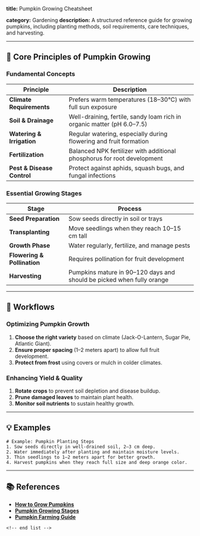 **title:** Pumpkin Growing Cheatsheet

**category:** Gardening
**description:** A structured reference guide for growing pumpkins, including planting methods, soil requirements, care techniques, and harvesting.

---

## 🎃 **Core Principles of Pumpkin Growing**

### **Fundamental Concepts**

| Principle                        | Description                                                             |
| -------------------------------- | ----------------------------------------------------------------------- |
| **Climate Requirements**   | Prefers warm temperatures (18–30°C) with full sun exposure            |
| **Soil & Drainage**        | Well-draining, fertile, sandy loam rich in organic matter (pH 6.0–7.5) |
| **Watering & Irrigation**  | Regular watering, especially during flowering and fruit formation       |
| **Fertilization**          | Balanced NPK fertilizer with additional phosphorus for root development |
| **Pest & Disease Control** | Protect against aphids, squash bugs, and fungal infections              |

### **Essential Growing Stages**

| Stage                             | Process                                                                |
| --------------------------------- | ---------------------------------------------------------------------- |
| **Seed Preparation**        | Sow seeds directly in soil or trays                                    |
| **Transplanting**           | Move seedlings when they reach 10–15 cm tall                          |
| **Growth Phase**            | Water regularly, fertilize, and manage pests                           |
| **Flowering & Pollination** | Requires pollination for fruit development                             |
| **Harvesting**              | Pumpkins mature in 90–120 days and should be picked when fully orange |

---

## 🔄 **Workflows**

### **Optimizing Pumpkin Growth**

1. **Choose the right variety** based on climate (Jack-O-Lantern, Sugar Pie, Atlantic Giant).
2. **Ensure proper spacing** (1–2 meters apart) to allow full fruit development.
3. **Protect from frost** using covers or mulch in colder climates.

### **Enhancing Yield & Quality**

1. **Rotate crops** to prevent soil depletion and disease buildup.
2. **Prune damaged leaves** to maintain plant health.
3. **Monitor soil nutrients** to sustain healthy growth.

---

## 💡 **Examples**

```plaintext
# Example: Pumpkin Planting Steps
1. Sow seeds directly in well-drained soil, 2–3 cm deep.  
2. Water immediately after planting and maintain moisture levels.  
3. Thin seedlings to 1–2 meters apart for better growth.  
4. Harvest pumpkins when they reach full size and deep orange color.  
```

---

## 📚 **References**

- **[How to Grow Pumpkins](https://growfully.com/how-to-grow-pumpkins/)**
- **[Pumpkin Growing Stages](http://newlifeonahomestead.com/pumpkin-growing-stages/)**
- **[Pumpkin Farming Guide](https://tri.fpg.unc.edu/wp-content/uploads/Growing-Pumpkins.pdf)**

```
<!-- end list -->
```
